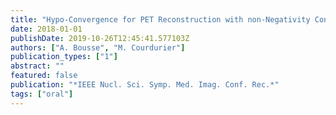 ```yaml
---
title: "Hypo-Convergence for PET Reconstruction with non-Negativity Constraints in Projection Space (abstract only)"
date: 2018-01-01
publishDate: 2019-10-26T12:45:41.577103Z
authors: ["A. Bousse", "M. Courdurier"]
publication_types: ["1"]
abstract: ""
featured: false
publication: "*IEEE Nucl. Sci. Symp. Med. Imag. Conf. Rec.*"
tags: ["oral"]
---
```


